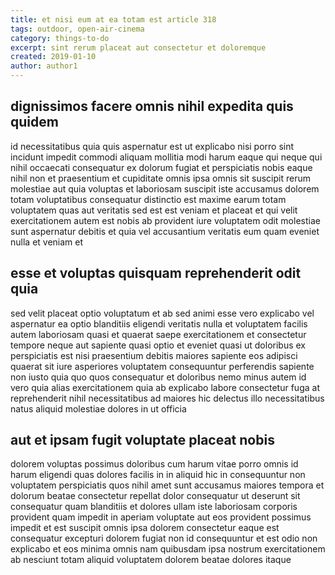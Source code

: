 ```yaml
---
title: et nisi eum at ea totam est article 318
tags: outdoor, open-air-cinema
category: things-to-do
excerpt: sint rerum placeat aut consectetur et doloremque
created: 2019-01-10
author: author1
---
```


## dignissimos facere omnis nihil expedita quis quidem

id necessitatibus quia quis aspernatur est ut explicabo nisi porro sint incidunt impedit commodi aliquam mollitia modi harum eaque qui neque qui nihil occaecati consequatur ex dolorum fugiat et perspiciatis nobis eaque nihil non et praesentium et cupiditate omnis ipsa omnis sit suscipit rerum molestiae aut quia voluptas et laboriosam suscipit iste accusamus dolorem totam voluptatibus consequatur distinctio est maxime earum totam voluptatem quas aut veritatis sed est est veniam et placeat et qui velit exercitationem autem est nobis ab provident iure voluptatem odit molestiae sunt aspernatur debitis et quia vel accusantium veritatis eum quam eveniet nulla et veniam et

## esse et voluptas quisquam reprehenderit odit quia

sed velit placeat optio voluptatum et ab sed animi esse vero explicabo vel aspernatur ea optio blanditiis eligendi veritatis nulla et voluptatem facilis autem laboriosam quasi et quaerat saepe exercitationem et consectetur tempore neque aut sapiente quasi optio et eveniet quasi ut doloribus ex perspiciatis est nisi praesentium debitis maiores sapiente eos adipisci quaerat sit iure asperiores voluptatem consequuntur perferendis sapiente non iusto quia quo quos consequatur et doloribus nemo minus autem id vero quia alias exercitationem quia ab explicabo labore consectetur fuga at reprehenderit nihil necessitatibus ad maiores hic delectus illo necessitatibus natus aliquid molestiae dolores in ut officia

## aut et ipsam fugit voluptate placeat nobis

dolorem voluptas possimus doloribus cum harum vitae porro omnis id harum eligendi quas dolores facilis in in aliquid hic in consequuntur non voluptatem perspiciatis quos nihil amet sunt accusamus maiores tempora et dolorum beatae consectetur repellat dolor consequatur ut deserunt sit consequatur quam blanditiis et dolores ullam iste laboriosam corporis provident quam impedit in aperiam voluptate aut eos provident possimus impedit et est suscipit omnis ipsa dolorem consectetur eaque est consequatur excepturi dolorem fugiat non id consequuntur et est odio non explicabo et eos minima omnis nam quibusdam ipsa nostrum exercitationem ab nesciunt totam aliquid voluptatem dolorem beatae dolores itaque
